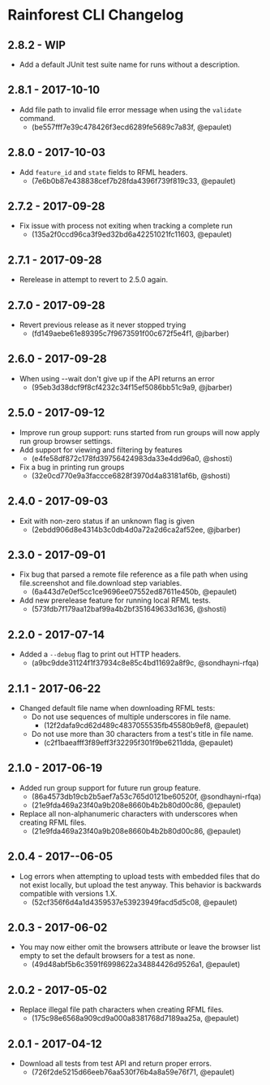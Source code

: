 # Rainforest CLI Changelog

## 2.8.2 - WIP
- Add a default JUnit test suite name for runs without a description.

## 2.8.1 - 2017-10-10
- Add file path to invalid file error message when using the `validate` command.
  - (be557fff7e39c478426f3ecd6289fe5689c7a83f, @epaulet)

## 2.8.0 - 2017-10-03
- Add `feature_id` and `state` fields to RFML headers.
  - (7e6b0b87e438838cef7b28fda4396f739f819c33, @epaulet)

## 2.7.2 - 2017-09-28
- Fix issue with process not exiting when tracking a complete run
  - (135a2f0ccd96ca3f9ed32bd6a42251021fc11603, @epaulet)

## 2.7.1 - 2017-09-28
- Rerelease in attempt to revert to 2.5.0 again.

## 2.7.0 - 2017-09-28
- Revert previous release as it never stopped trying
  - (fd149aebe61e89395c7f9673591f00c672f5e4f1, @jbarber)

## 2.6.0 - 2017-09-28
- When using --wait don't give up if the API returns an error
  - (95eb3d38dcf9f8cf4232c34f15ef5086bb51c9a9, @jbarber)

## 2.5.0 - 2017-09-12
- Improve run group support: runs started from run groups will now apply run group browser settings.
- Add support for viewing and filtering by features
  - (e4fe58df872c178fd39756424983da33e4dd96a0, @shosti)
- Fix a bug in printing run groups
  - (32e0cd770e9a3faccce6828f3970d4a83181af6b, @shosti)

## 2.4.0 - 2017-09-03
- Exit with non-zero status if an unknown flag is given
  - (2ebdd906d8e4314b3c0db4d0a72a2d6ca2af52ee, @jbarber)

## 2.3.0 - 2017-09-01
- Fix bug that parsed a remote file reference as a file path when using file.screenshot and file.download step variables.
  - (6a443d7e0ef5cc1ce9696ee07552ed87611e450b, @epaulet)
- Add new prerelease feature for running local RFML tests.
  - (573fdb7f179aa12baf99a4b2bf351649633d1636, @shosti)

## 2.2.0 - 2017-07-14
- Added a `--debug` flag to print out HTTP headers.
  - (a9bc9dde31124f1f37934c8e85c4bd11692a8f9c, @sondhayni-rfqa)

## 2.1.1 - 2017-06-22
- Changed default file name when downloading RFML tests:
  - Do not use sequences of multiple underscores in file name.
    - (12f2dafa9cd62d489c4837055535fb45580b9ef8, @epaulet)
  - Do not use more than 30 characters from a test's title in file name.
    - (c2f1baeafff3f89eff3f32295f301f9be6211dda, @epaulet)

## 2.1.0 - 2017-06-19
- Added run group support for future run group feature.
  - (86a4573db19cb2b5aef7a53c765d0121be60520f, @sondhayni-rfqa)
  - (21e9fda469a23f40a9b208e8660b4b2b80d00c86, @epaulet)
- Replace all non-alphanumeric characters with underscores when creating RFML files.
  - (21e9fda469a23f40a9b208e8660b4b2b80d00c86, @epaulet)

## 2.0.4 - 2017--06-05
- Log errors when attempting to upload tests with embedded files that do not exist locally, but upload the test anyway. This behavior is backwards compatible with versions 1.X.
  - (52cf356f6d4a1d4359537e53923949facd5d5c08, @epaulet)

## 2.0.3 - 2017-06-02
- You may now either omit the browsers attribute or leave the browser list empty to set the default browsers for a test as none.
  - (49d48abf5b6c3591f6998622a34884426d9526a1, @epaulet)

## 2.0.2 - 2017-05-02
- Replace illegal file path characters when creating RFML files.
  - (175c98e6568a909cd9a000a8381768d7189aa25a, @epaulet)

## 2.0.1 - 2017-04-12
- Download all tests from test API and return proper errors.
  - (726f2de5215d66eeb76aa530f76b4a8a59e76f71, @epaulet)
